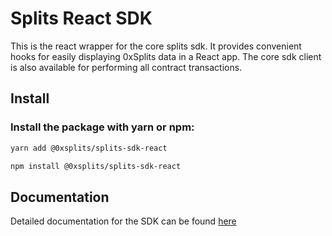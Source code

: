 # Splits React SDK

This is the react wrapper for the core splits sdk. It provides convenient hooks for easily 
displaying 0xSplits data in a React app. The core sdk client is also available for performing 
all contract transactions.

## Install

### Install the package with yarn or npm:

```bash
yarn add @0xsplits/splits-sdk-react

npm install @0xsplits/splits-sdk-react

```

## Documentation

Detailed documentation for the SDK can be found [here](https://docs.splits.org/sdk-info/react)
